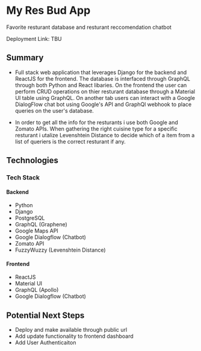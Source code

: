 # My Res Bud App

Favorite resturant database and resturant reccomendation chatbot

Deployment Link: TBU

## Summary

- Full stack web application that leverages Django for the backend and ReactJS for the frontend. The database is interfaced through GraphQL through both Python and React libaries. On the frontend the user can perform CRUD operations on thier resturant database through a Material UI table using GraphQL. On another tab users can interact with a Google DialogFlow chat bot using Google's API and GraphQl webhook to place queries on the user's database.

- In order to get all the info for the resturants i use both Google and Zomato APIs. When gathering the right cuisine type for a specific resturant i utalize Levenshtein Distance to decide which of a item from a list of queriers is the correct resturant if any.

## Technologies

### Tech Stack

#### Backend

- Python
- Django
- PostgreSQL
- GraphQL (Graphene)
- Google Maps API
- Google Dialogflow (Chatbot)
- Zomato API
- FuzzyWuzzy (Levenshtein Distance)

#### Frontend

- ReactJS
- Material UI
- GraphQL (Apollo)
- Google Dialogflow (Chatbot)

## Potential Next Steps

- Deploy and make available through public url
- Add update functionality to frontend dashboard
- Add User Authenticaiton
